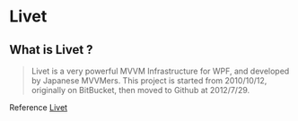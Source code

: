 Livet
=====================================

What is Livet ?
-------------------------------------
> Livet is a very powerful MVVM Infrastructure for WPF, and developed by Japanese MVVMers. This project is started from 2010/10/12, originally on BitBucket, then moved to Github at 2012/7/29.

Reference [Livet](https://github.com/ugaya40/Livet)
